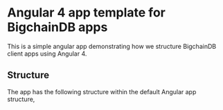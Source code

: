 # Angular 4 app template for BigchainDB apps

This is a simple angular app demonstrating how we structure BigchainDB client apps using Angular 4.

## Structure
The app has the following structure within the default Angular app structure,

